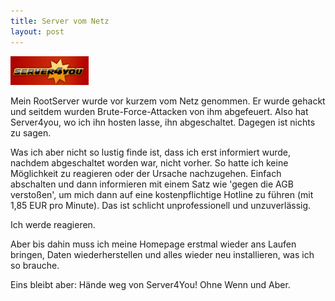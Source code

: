 ```yaml
---
title: Server vom Netz
layout: post
---
```

![Logo Server4You](/images/content/server4you_medium.png "Server4You")

Mein RootServer wurde vor kurzem vom Netz genommen. Er wurde gehackt und seitdem wurden Brute-Force-Attacken von ihm abgefeuert. Also hat Server4you, wo ich ihn hosten lasse, ihn abgeschaltet. Dagegen ist nichts zu sagen.

Was ich aber nicht so lustig finde ist, dass ich erst informiert wurde, nachdem abgeschaltet worden war, nicht vorher. So hatte ich keine Möglichkeit zu reagieren oder der Ursache nachzugehen. Einfach abschalten und dann informieren mit einem Satz wie 'gegen die AGB verstoßen', um mich dann auf eine kostenpflichtige Hotline zu führen (mit 1,85 EUR pro Minute). Das ist schlicht unprofessionell und unzuverlässig.

Ich werde reagieren.

Aber bis dahin muss ich meine Homepage erstmal wieder ans Laufen bringen, Daten wiederherstellen und alles wieder neu installieren, was ich so brauche.

Eins bleibt aber: Hände weg von Server4You! Ohne Wenn und Aber.
